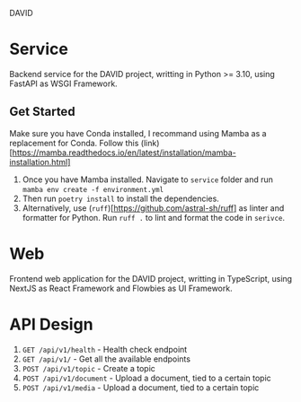 DAVID

# Service
Backend service for the DAVID project, writting in Python >= 3.10, using FastAPI as WSGI Framework.

## Get Started
Make sure you have Conda installed, I recommand using Mamba as a replacement for Conda. Follow this (link)[https://mamba.readthedocs.io/en/latest/installation/mamba-installation.html]
1. Once you have Mamba installed. Navigate to `service` folder and run `mamba env create -f environment.yml`
2. Then run `poetry install` to install the dependencies.
3. Alternatively, use (`ruff`)[https://github.com/astral-sh/ruff] as linter and formatter for Python. Run `ruff .` to lint and format the code in `serivce`.


# Web
Frontend web application for the DAVID project, writting in TypeScript, using NextJS as React Framework and Flowbies as UI Framework.


# API Design
1. `GET /api/v1/health` - Health check endpoint
2. `GET /api/v1/` - Get all the available endpoints 
3. `POST /api/v1/topic` - Create a topic
4. `POST /api/v1/document` - Upload a document, tied to a certain topic
5. `POST /api/v1/media` - Upload a document, tied to a certain topic
